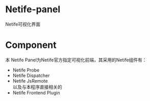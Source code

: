# Netife-panel
Netife可视化界面  
# Component  
本 Netife Panel为Netife官方指定可视化前端，其采用的Netife组件有：
- Netife Probe
- Netife Dispatcher
- Netife JsRemote  
以及与本程序直接相关的
- Netife Frontend Plugin
